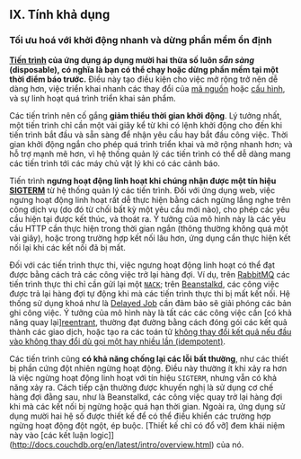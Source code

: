 ## IX. Tính khả dụng

### Tối ưu hoá với khởi động nhanh và dừng phần mềm ổn định

**[Tiến trình](./processes) của ứng dụng áp dụng mười hai thừa số luôn *sẵn sàng* (disposable), có nghĩa là bạn có thể chạy hoặc dừng phần mềm tại một thời điểm báo trước.** Điều này tạo điều kiện cho việc mở rộng trở nên dễ dàng hơn, việc triển khai nhanh các thay đổi của [mã nguồn](./codebase) hoặc [cấu hình](./config), và sự linh hoạt quá trình triển khai sản phẩm.

Các tiến trình nên cố gắng **giảm thiểu thời gian khởi động**. Lý tưởng nhất, một tiến trình chỉ cần một vài giây kể từ khi có lệnh khởi động cho đến khi tiến trình bắt đầu và sẵn sàng để nhận yêu cầu hay bắt đầu công việc. Thời gian khởi động ngắn cho phép quá trình triển khai và mở rộng nhanh hơn; và hỗ trợ mạnh mẽ hơn, vì hệ thống quản lý các tiến trình có thể dễ dàng mang các tiến trình tới các máy chủ vật lý khi có các cảnh báo.

Tiến trình **ngưng hoạt động linh hoạt khi chúng nhận được một tín hiệu [SIGTERM](http://en.wikipedia.org/wiki/SIGTERM)** từ hệ thống quản lý các tiến trình. Đối với ứng dụng web, việc ngưng hoạt động linh hoạt rất dễ thực hiện bằng cách ngừng lắng nghe trên công dịch vụ (do đó từ chối bất kỳ một yêu cầu mới nào), cho phép các yêu cầu hiện tại được kết thúc, và thoát ra. Ý tưởng của mô hình này là các yêu cầu HTTP cần thực hiện trong thời gian ngắn (thông thường không quá một vài giây), hoặc trong trường hợp kết nối lâu hơn, ứng dụng cần thực hiện kết nối lại khi các kết nối đã bị mất. 

Đối với các tiến trình thực thi, việc ngưng hoạt động linh hoạt có thể đạt được bằng cách trả các công việc trở lại hàng đợi. Ví dụ, trên [RabbitMQ](http://www.rabbitmq.com/) các tiến trình thực thi chỉ cần gửi lại một [`NACK`](http://www.rabbitmq.com/amqp-0-9-1-quickref.html#basic.nack); trên [Beanstalkd](http://kr.github.com/beanstalkd/), các công việc được trả lại hàng đợi tự động khi mà các tiến trình thực thi bị mất kết nối. Hệ thống sử dụng khoá như là [Delayed Job](https://github.com/collectiveidea/delayed_job#readme) cần đảm bảo sẽ giải phóng các bản ghi công việc. Ý tưởng của mô hình này là tất các các công việc cần [có khả năng quay lại][reentrant](http://en.wikipedia.org/wiki/Reentrant_%28subroutine%29), thường đạt đường bằng cách đóng gói các kết quả thành các giao dịch, hoặc tạo ra các toán tử [không thay đổi kết quả nếu đầu vào không thay đổi dù gọi một hay nhiều lần (idempotent)](http://en.wikipedia.org/wiki/Idempotence).

Các tiến trình cũng **có khả năng chống lại các lỗi bất thường**, như các thiết bị phần cứng đột nhiên ngừng hoạt động. Điều này thường ít khi xảy ra hơn là việc ngừng hoạt động linh hoạt với tín hiệu `SIGTERM`, nhưng vẫn có khả năng xảy ra. Cách tiếp cận thường được khuyến nghị là sử dụng cơ chế hàng đợi đằng sau, như là Beanstalkd, các công việc quay trở lại hàng đợi khi mà các kết nối bị ngừng hoặc quá hạn thời gian. Ngoài ra, ứng dụng sử dụng mười hai hệ số được thiết kế để có thể điều khiển các trường hợp ngừng hoạt động đột ngột, ép buộc. [Thiết kế chỉ có đổ vỡ] đem khái niệm này vào [các kết luận logic]](http://docs.couchdb.org/en/latest/intro/overview.html) của nó.
